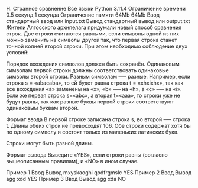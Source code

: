 H. Странное сравнение
Все языки	Python 3.11.4
Ограничение времени	0.5 секунд	1 секунда
Ограничение памяти	64Mb	64Mb
Ввод	стандартный ввод или input.txt
Вывод	стандартный вывод или output.txt
Жители Алгосского архипелага придумали новый способ сравнения строк. Две строки считаются равными, если символы одной из них можно заменить на символы другой так, что первая строка станет точной копией второй строки. При этом необходимо соблюдение двух условий:

Порядок вхождения символов должен быть сохранён.
Одинаковым символам первой строки должны соответствовать одинаковые символы второй строки. Разным символам —– разные.
Например, если строка s = «abacaba», то ей будет равна строка t = «xhxixhx», так как все вхождения «a» заменены на «x», «b» –— на «h», а «c» –— на «i». Если же первая строка s=«abc», а вторая t=«aaa», то строки уже не будут равны, так как разные буквы первой строки соответствуют одинаковым буквам второй.

Формат ввода
В первой строке записана строка s, во второй –— строка t. Длины обеих строк не превосходят 106. Обе строки содержат хотя бы по одному символу и состоят только из маленьких латинских букв.

Строки могут быть разной длины.

Формат вывода
Выведите «YES», если строки равны (согласно вышеописанным правилам), и «NO» в ином случае.

Пример 1
Ввод	Вывод
mxyskaoghi
qodfrgmslc
YES
Пример 2
Ввод	Вывод
agg
xdd
YES
Пример 3
Ввод	Вывод
agg
xda
NO